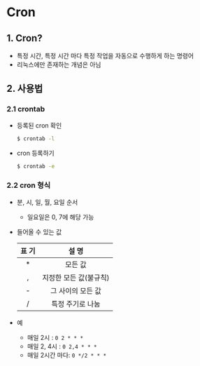 # Cron

## 1. Cron?

- 특정 시간, 특정 시간 마다 특정 작업을 자동으로 수행하게 하는 명령어
- 리눅스에만 존재하는 개념은 아님

## 2. 사용법

### 2.1 crontab

- 등록된 cron 확인

  ```bash
  $ crontab -l
  ```

- cron 등록하기

  ```bash
  $ crontab -e
  ```

### 2.2 cron 형식

- 분, 시, 일, 월, 요일 순서

  - 일요일은 0, 7에 해당 가능

- 들어올 수 있는 값

  | 표 기 |         설 명          |
  | :---: | :--------------------: |
  |   *   |        모든 값         |
  |   ,   | 지정한 모든 값(불규칙) |
  |   -   |   그 사이의 모든 값    |
  |   /   |    특정 주기로 나눔    |

- 예

  - 매일 2시 : `0 2 * * *`
  - 매일 2, 4시 : `0 2,4 * * *`
  - 매일 2시간 마다: `0 */2 * * *`



